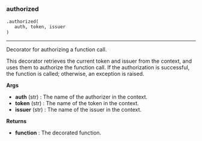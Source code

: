 #


### authorized
```python
.authorized(
   auth, token, issuer
)
```

---
Decorator for authorizing a function call.

This decorator retrieves the current token and issuer from the context, and uses them to authorize the function call. If the authorization is successful, the function is called; otherwise, an exception is raised.


**Args**

* **auth** (str) : The name of the authorizer in the context.
* **token** (str) : The name of the token in the context.
* **issuer** (str) : The name of the issuer in the context.


**Returns**

* **function**  : The decorated function.

